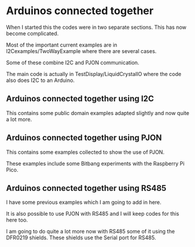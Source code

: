 # Arduinos connected together

When I started this the codes were in two separate sections. This has now become complicated.

Most of the important current examples are in I2Cexamples/TwoWayExample where there are several cases.

Some of these combine I2C and PJON communication.

The main code is actually in TestDisplay/LiquidCrystalIO where the code also does I2C to an Arduino.

## Arduinos connected together using I2C

This contains some public domain examples adapted slightly and now quite a lot more.

## Arduinos connected together using PJON

This contains some examples collected to show the use of PJON.

These examples include some Bitbang experiments with the Raspberry Pi Pico.

## Arduinos connected together using RS485

I have some previous examples which I am going to add in here.

It is also possible to use PJON with RS485 and I will keep codes for this here too.

I am going to do quite a lot more now with RS485 some of it using the DFR0219 shields. These shields use the Serial port for RS485.



